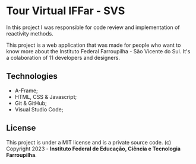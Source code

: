 # Tour Virtual IFFar - SVS

In this project I was responsible for code review and implementation of reactivity methods.

This project is a web application that was made for people who want to know more about the Instituto Federal Farroupilha - São Vicente do Sul. It's a colaboration of 11 developers and designers. 

## Technologies

 - A-Frame;
 - HTML, CSS & Javascript;
 - Git & GitHub;
 - Visual Studio Code;

## License

This project is under a MIT license and is a private source code. (c) Copyright 2023 - **Instituto Federal de Educação, Ciência e Tecnologia Farroupilha**.
